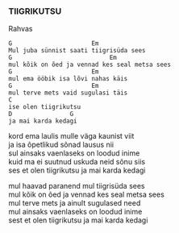 ### TIIGRIKUTSU
Rahvas

    G                      Em
    Mul juba sünnist saati tiigrisüda sees
    G                           Em
    mul kõik on õed ja vennad kes seal metsa sees
    G                      Em
    mul ema ööbik isa lõvi nahas käis
    G                      Em
    mul terve mets vaid sugulasi täis
    C
    ise olen tiigrikutsu
    D                G
    ja mai karda kedagi

kord ema laulis mulle väga kaunist viit  
ja isa õpetlikud sõnad lausus nii  
sul ainsaks vaenlaseks on loodud inime  
kuid ma ei suutnud uskuda neid sõnu siis  
ses et olen tiigrikutsu ja mai karda kedagi

mul haavad paranend mul tiigrisüda sees  
mul kõik on õed ja vennad kes seal metsa sees  
mul terve mets ja ainult sugulased need  
mul ainsaks vaenlaseks on loodud inime  
sest et olen tiigrikutsu ja mai karda kedagi
